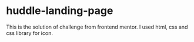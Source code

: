 # huddle-landing-page
This is the solution of challenge from frontend mentor. I used html, css and css library for icon.
